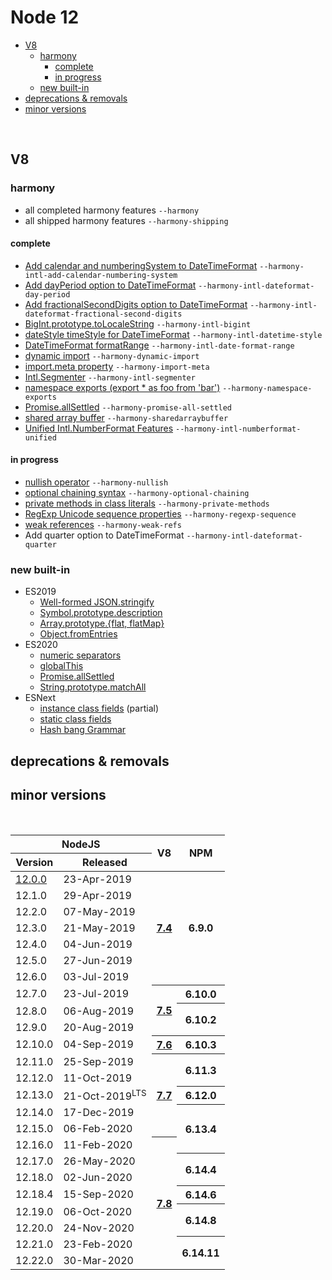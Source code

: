 # Node 12


* [V8](#v8)
  * [harmony](#harmony)
    * [complete](#complete)
    * [in progress](#in-progress)
  * [new built-in](#new-built-in)
* [deprecations & removals](#deprecations--removals)
* [minor versions](#minor-versions)

<br>

## V8

### harmony

- all completed harmony features `--harmony`
- all shipped harmony features `--harmony-shipping`


#### complete

- [Add calendar and numberingSystem to DateTimeFormat](https://github.com/tc39/intl-displaynames-v2) `--harmony-intl-add-calendar-numbering-system`
- [Add dayPeriod option to DateTimeFormat](https://github.com/tc39/proposal-intl-duration-format) `--harmony-intl-dateformat-day-period`
- [Add fractionalSecondDigits option to DateTimeFormat](https://github.com/tc39/proposal-intl-numberformat-v3) `--harmony-intl-dateformat-fractional-second-digits`
- [BigInt.prototype.toLocaleString](https://github.com/tc39/proposal-bigint) `--harmony-intl-bigint`
- [dateStyle timeStyle for DateTimeFormat](https://github.com/tc39/proposal-intl-datetime-style) `--harmony-intl-datetime-style`
- [DateTimeFormat formatRange](https://github.com/tc39/proposal-intl-DateTimeFormat-formatRange) `--harmony-intl-date-format-range`
- [dynamic import](https://github.com/tc39/proposal-dynamic-import) `--harmony-dynamic-import`
- [import.meta property](https://github.com/tc39/proposal-import-meta) `--harmony-import-meta`
- [Intl.Segmenter](https://github.com/tc39/proposal-intl-segmenter) `--harmony-intl-segmenter`
- [namespace exports (export * as foo from 'bar')](https://github.com/tc39/proposal-export-ns-from) `--harmony-namespace-exports`
- [Promise.allSettled](https://github.com/tc39/proposal-promise-allSettled) `--harmony-promise-all-settled`
- [shared array buffer](https://github.com/tc39/ecmascript_sharedmem) `--harmony-sharedarraybuffer`
- [Unified Intl.NumberFormat Features](https://github.com/tc39/proposal-unified-intl-numberformat) `--harmony-intl-numberformat-unified`


#### in progress

- [nullish operator](https://github.com/tc39/proposal-nullish-coalescing) `--harmony-nullish`
- [optional chaining syntax](https://github.com/tc39/proposal-optional-chaining) `--harmony-optional-chaining`
- [private methods in class literals](https://github.com/tc39/proposal-private-methods) `--harmony-private-methods`
- [RegExp Unicode sequence properties](https://github.com/tc39/proposal-regexp-unicode-sequence-properties) `--harmony-regexp-sequence`
- [weak references](https://github.com/tc39/proposal-weakrefs) `--harmony-weak-refs`
- Add quarter option to DateTimeFormat `--harmony-intl-dateformat-quarter`


### new built-in

- ES2019
  - [Well-formed JSON.stringify](https://github.com/tc39/proposal-well-formed-stringify)
  - [Symbol.prototype.description](https://github.com/tc39/Function-prototype-toString-revision)
  - [Array.prototype.{flat, flatMap}](https://tc39.github.io/proposal-flatMap/)
  - [Object.fromEntries](https://github.com/tc39/proposal-object-from-entries)
- ES2020
  - [numeric separators](https://github.com/tc39/proposal-numeric-separator)
  - [globalThis](https://github.com/tc39/proposal-global)
  - [Promise.allSettled](https://github.com/tc39/proposal-promise-allSettled)
  - [String.prototype.matchAll](https://github.com/tc39/String.prototype.matchAll)
- ESNext
  - [instance class fields](https://github.com/tc39/proposal-class-fields) (partial)
  - [static class fields](https://github.com/tc39/proposal-static-class-features)
  - [Hash bang Grammar](https://github.com/tc39/proposal-hashbang/)


## deprecations & removals

## minor versions

<br>

<table>
    <thead>
        <tr>
            <th colspan="2">NodeJS</th>
            <th rowspan="2">V8</th>
            <th rowspan="2">NPM</th>
        </tr>
        <tr>
            <th>Version</th>
            <th>Released</th>
        </tr>
    </thead>
    <tbody>
        <tr>
            <td><a href="#v12" >12.0.0</td>
            <td>23-Apr-2019</td>
            <th rowspan="7">
                <a href="https://github.com/begin-again/nodejs-releases/blob/main/v8/releases.md#74">7.4</a>
            </th>
            <th rowspan="7">6.9.0</th>
        </tr>
        <tr>
            <td>12.1.0</td>
            <td>29-Apr-2019</td>
        </tr>
        <tr>
            <td>12.2.0</td>
            <td>07-May-2019</td>
        </tr>
        <tr>
            <td>12.3.0</td>
            <td>21-May-2019</td>
        </tr>
        <tr>
            <td>12.4.0</td>
            <td>04-Jun-2019</td>
        </tr>
        <tr>
            <td>12.5.0</td>
            <td>27-Jun-2019</td>
        </tr>
        <tr>
            <td>12.6.0</td>
            <td>03-Jul-2019</td>
        </tr>
        <tr>
            <td>12.7.0</td>
            <td>23-Jul-2019</td>
            <th rowspan="3">
                <a href="https://github.com/begin-again/nodejs-releases/blob/main/v8/releases.md#75">7.5</a>
            </th>
            <th>6.10.0</th>
        </tr>
        <tr>
            <td>12.8.0</td>
            <td>06-Aug-2019</td>
            <th rowspan="2">6.10.2</th>
        </tr>
        <tr>
            <td>12.9.0</td>
            <td>20-Aug-2019</td>
        </tr>
        <tr>
            <td>12.10.0</td>
            <td>04-Sep-2019</td>
            <th>
                <a href="https://github.com/begin-again/nodejs-releases/blob/main/v8/releases.md#76">7.6</a>
            </th>
            <th>6.10.3</th>
        </tr>
        <tr>
            <td>12.11.0</td>
            <td>25-Sep-2019</td>
            <th rowspan="5">
                <a href="https://github.com/begin-again/nodejs-releases/blob/main/v8/releases.md#77">7.7</a>
            </th>
            <th rowspan="2">6.11.3</th>
        </tr>
        <tr>
            <td>12.12.0</td>
            <td>11-Oct-2019</td>
        </tr>
        <tr>
            <td>12.13.0</td>
            <td>21-Oct-2019<sup>LTS</sup></td>
            <th>6.12.0</th>
        </tr>
        <tr>
            <td>12.14.0</td>
            <td>17-Dec-2019</td>
            <th rowspan="3">6.13.4</th>
        </tr>
        <tr>
            <td>12.15.0</td>
            <td>06-Feb-2020</td>
        </tr>
        <tr>
            <td>12.16.0</td>
            <td>11-Feb-2020</td>
            <th rowspan="8">
                <a href="https://github.com/begin-again/nodejs-releases/blob/main/v8/releases.md#78">7.8</a>
            </th>
        </tr>
        <tr>
            <td>12.17.0</td>
            <td>26-May-2020</td>
            <th rowspan="2">6.14.4</th>
        </tr>
        <tr>
            <td>12.18.0</td>
            <td>02-Jun-2020</td>
        </tr>
        <tr>
            <td>12.18.4</td>
            <td>15-Sep-2020</td>
            <th>6.14.6</th>
        </tr>
        <tr>
            <td>12.19.0</td>
            <td>06-Oct-2020</td>
            <th rowspan="2">6.14.8</th>
        </tr>
        <tr>
            <td>12.20.0</td>
            <td>24-Nov-2020</td>
        </tr>
        <tr>
            <td>12.21.0</td>
            <td>23-Feb-2020</td>
            <th rowspan="2">6.14.11</th>
        </tr>
        <tr>
            <td>12.22.0</td>
            <td>30-Mar-2020</td>
        </tr>
    </tbody>
</table>

